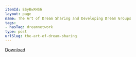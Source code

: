 ```yaml
---
itemId: ESyBwXHS6
layout: page
name: The Art of Dream Sharing and Developing Dream Groups
tags:
- hasTag: dreamnetwork
type: post
urlSlug: the-art-of-dream-sharing
---
```

<a href="files/pdfs/Volume_publications/publications.the-art-of-dream-sharing.pdf" download="">Download</a>